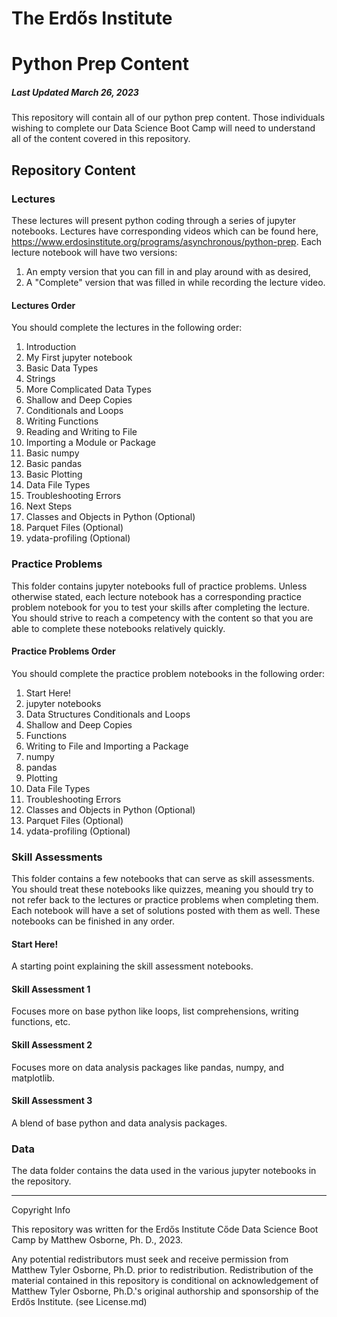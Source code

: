 # The Erdős Institute
# Python Prep Content
##### Last Updated March 26, 2023

This repository will contain all of our python prep content. Those individuals wishing to complete our Data Science Boot Camp will need to understand all of the content covered in this repository.

## Repository Content

### Lectures

These lectures will present python coding through a series of jupyter notebooks. Lectures have corresponding videos which can be found here, https://www.erdosinstitute.org/programs/asynchronous/python-prep. Each lecture notebook will have two versions:
1. An empty version that you can fill in and play around with as desired,
2. A "Complete" version that was filled in while recording the lecture video.

#### Lectures Order

You should complete the lectures in the following order:
1. Introduction
2. My First jupyter notebook
3. Basic Data Types
4. Strings
5. More Complicated Data Types
6. Shallow and Deep Copies
7. Conditionals and Loops
8. Writing Functions
9. Reading and Writing to File
10. Importing a Module or Package
11. Basic numpy
12. Basic pandas
13. Basic Plotting
14. Data File Types
15. Troubleshooting Errors
16. Next Steps
17. Classes and Objects in Python (Optional)
18. Parquet Files (Optional)
19. ydata-profiling (Optional)


### Practice Problems

This folder contains jupyter notebooks full of practice problems. Unless otherwise stated, each lecture notebook has a corresponding practice problem notebook for you to test your skills after completing the lecture. You should strive to reach a competency with the content so that you are able to complete these notebooks relatively quickly.

#### Practice Problems Order

You should complete the practice problem notebooks in the following order:
1. Start Here!
2. jupyter notebooks
3. Data Structures Conditionals and Loops
4. Shallow and Deep Copies
5. Functions
6. Writing to File and Importing a Package
7. numpy
8. pandas
9. Plotting
10. Data File Types
11. Troubleshooting Errors
12. Classes and Objects in Python (Optional)
13. Parquet Files (Optional)
14. ydata-profiling (Optional)

### Skill Assessments

This folder contains a few notebooks that can serve as skill assessments. You should treat these notebooks like quizzes, meaning you should try to not refer back to the lectures or practice problems when completing them. Each notebook will have a set of solutions posted with them as well. These notebooks can be finished in any order.

#### Start Here!

A starting point explaining the skill assessment notebooks.

#### Skill Assessment 1

Focuses more on base python like loops, list comprehensions, writing functions, etc.

#### Skill Assessment 2

Focuses more on data analysis packages like pandas, numpy, and matplotlib.

#### Skill Assessment 3

A blend of base python and data analysis packages.

### Data

The data folder contains the data used in the various jupyter notebooks in the repository.

-------------------------
Copyright Info

This repository was written for the Erdős Institute Cőde Data Science Boot Camp by Matthew Osborne, Ph. D., 2023.

Any potential redistributors must seek and receive permission from Matthew Tyler Osborne, Ph.D. prior to redistribution. Redistribution of the material contained in this repository is conditional on acknowledgement of Matthew Tyler Osborne, Ph.D.'s original authorship and sponsorship of the Erdős Institute. (see License.md)
